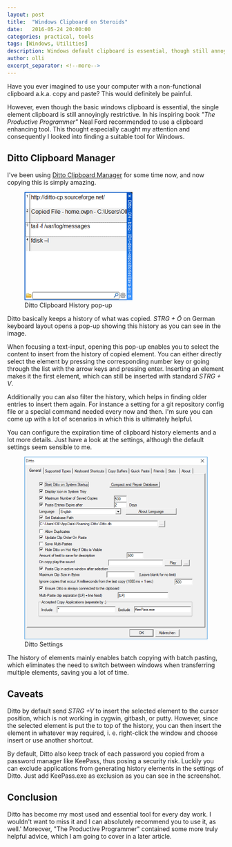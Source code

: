 ```yaml
---
layout: post
title:  "Windows Clipboard on Steroids"
date:   2016-05-24 20:00:00
categories: practical, tools
tags: [Windows, Utilities]
description: Windows default clipboard is essential, though still annoyingly restrictive. Ditto ultimately improves the clipboards utility character.
author: olli
excerpt_separator: <!--more-->
---
```


Have you ever imagined to use your computer with a non-functional clipboard a.k.a. copy and paste? This would definitely be painful.

However, even though the basic windows clipboard is essential, the single element clipboard is still annoyingly restrictive. In his inspiring book _"The Productive Programmer"_ Neal Ford recommended to use a clipboard enhancing tool. This thought especially caught my attention and consequently I looked into finding a suitable tool for Windows.

<!--more-->

## Ditto Clipboard Manager
I've been using [Ditto Clipboard Manager](http://ditto-cp.sourceforge.net/) for some time now, and now copying this is simply amazing.

<figure class="right">
    <img src="/img/ditto/ditto-history.png" style="width: 250px;" title="Ditto Clipboard History pop-up" alt="Ditto Clipboard History pop-up">
    <figcaption>Ditto Clipboard History pop-up</figcaption>
</figure>


Ditto basically keeps a history of what was copied. *STRG + Ö* on German keyboard layout opens a pop-up showing this history as you can see in the image.

When focusing a text-input, opening this pop-up enables you to select the content to insert from the history of copied element. You can either directly select the element by pressing the corresponding number key or going through the list with the arrow keys and pressing enter. Inserting an element makes it the first element, which can still be inserted with standard *STRG + V*.

Additionally you can also filter the history, which helps in finding older entries to insert them again. For instance a setting for a git repository config file or a special command needed every now and then. I'm sure you can come up with a lot of scenarios in which this is ultimately helpful.

You can configure the expiration time of clipboard history elements and a lot more details. Just have a look at the settings, although the default settings seem sensible to me.

<figure class="right">
    <img src="/img/ditto/ditto-config.png" style="width: 450px;" title="Ditto Settings" alt="Ditto Settings">
    <figcaption>Ditto Settings</figcaption>
</figure>

The history of elements mainly enables batch copying with batch pasting, which eliminates the need to switch between windows when transferring multiple elements, saving you a lot of time.

## Caveats

Ditto by default send *STRG +V* to insert the selected element to the cursor position, which is not working in cygwin, gitbash, or putty. However, since the selected element is put the to top of the history, you can then insert the element in whatever way required, i. e. right-click the window and choose insert or use another shortcut.

By default, Ditto also keep track of each password you copied from a password manager like KeePass, thus posing a security risk. Luckily you can exclude applications from generating history elements in the settings of Ditto. Just add KeePass.exe as exclusion as you can see in the screenshot.

## Conclusion

Ditto has become my most used and essential tool for every day work. I wouldn't want to miss it and I can absolutely recommend you to use it, as well.' Moreover, "The Productive Programmer" contained some more truly helpful advice, which I am going to cover in a later article.

